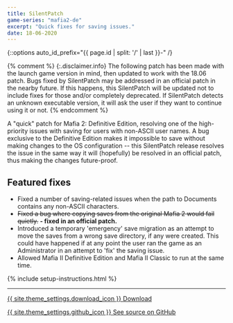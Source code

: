 ```yaml
---
title: SilentPatch
game-series: "mafia2-de"
excerpt: "Quick fixes for saving issues."
date: 18-06-2020
---
```


{::options auto_id_prefix="{{ page.id | split: '/' | last }}-" /}

{% comment %}
{:.disclaimer.info}
The following patch has been made with the launch game version in mind, then updated to work with the 18.06 patch.
Bugs fixed by SilentPatch may be addressed in an official patch in the nearby future. If this happens, this SilentPatch
will be updated not to include fixes for those and/or completely deprecated. If SilentPatch detects an unknown executable version,
it will ask the user if they want to continue using it or not.
{% endcomment %}

A "quick" patch for Mafia 2: Definitive Edition, resolving one of the high-priority issues with saving for users with non-ASCII user names.
A bug exclusive to the Definitive Edition makes it impossible to save without making changes to the OS configuration -- this SilentPatch release
resolves the issue in the same way it will (hopefully) be resolved in an official patch, thus making the changes future-proof.

## Featured fixes
* Fixed a number of saving-related issues when the path to Documents contains any non-ASCII characters.
* ~~Fixed a bug where copying saves from the original Mafia 2 would fail quietly.~~ **- fixed in an official patch.**
* Introduced a temporary 'emergency' save migration as an attempt to move the saves from a wrong save directory, if any were created. This could have happened if at any point the user ran the game as an Administrator in an attempt to 'fix' the saving issue.
* Allowed Mafia II Definitive Edition and Mafia II Classic to run at the same time.

{% include setup-instructions.html %}

***

<a href="https://github.com/CookiePLMonster/SilentPatchM2DE/releases/latest/download/SilentPatchM2DE.zip" class="button">{{ site.theme_settings.download_icon }} Download</a>

<a href="https://github.com/CookiePLMonster/SilentPatchM2DE" class="button github" target="_blank">{{ site.theme_settings.github_icon }} See source on GitHub</a>
